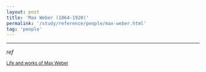```yaml
---
layout: post
title: 'Max Weber (1864-1920)'
permalink: '/study/reference/people/max-weber.html'
tag: 'people'
---
```


----
_ref_

<small>[Life and works of Max Weber](https://app.treasure.cloud/share/public/63ba7e76040f38ad9a8aaa31e7876140d36f037f1d47dd359dd4064394691d4f)</small>